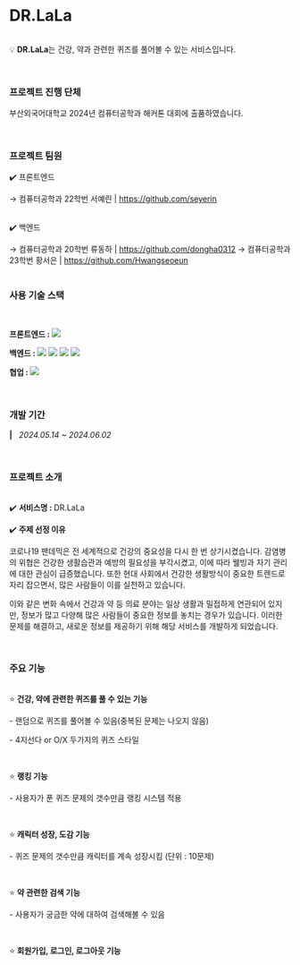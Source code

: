<div>
    <h1>DR.LaLa</h1>
    <h6></h6>
    <div>
        <p>💡 <b>DR.LaLa</b>는 건강, 약과 관련한 퀴즈를 풀어볼 수 있는 서비스입니다.</p>
    </div>
    <br>
    <div>
        <h3>프로젝트 진행 단체</h3>
        <p>부산외국어대학교 2024년 컴퓨터공학과 해커톤 대회에 출품하였습니다.</p>
    </div>
    <br>
    <div>
        <h3>프로젝트 팀원</h3>
        <p>✔️ 프론트엔드</p>
        → 컴퓨터공학과 22학번 서예린 | <a href="https://github.com/seyerin">https://github.com/seyerin</a>
        <br>
        <br>
        <p>✔️ 백엔드</p>
        → 컴퓨터공학과 20학번 류동하 | <a href="https://github.com/dongha0312">https://github.com/dongha0312</a>
        → 컴퓨터공학과 23학번 황서은 | <a href="https://github.com/Hwangseoeun">https://github.com/Hwangseoeun</a>
    </div>
    <br>
    <div>
        <h3>사용 기술 스택</h3><br>
        <p>
            <b>프론트엔드 : </b>
            <img src="https://img.shields.io/badge/React-FFDE44?style=for-the-badge&logo=React&logoColor=white" />
            <img src="https://img.shields.io/badge/styled--components-FF4C4C?style=for-the-badge&logo=styled-components&logoColor=white" alt=""/>
        </p>
        <p>
            <b>백엔드 : </b>
            <img src="https://img.shields.io/badge/Java-ED8B00?style=for-the-badge&logo=java&logoColor=white">
            <img src="https://img.shields.io/badge/SpringBoot-6DB33F?style=for-the-badge&logo=SpringBoot&logoColor=white">
            <img src="https://img.shields.io/badge/MySQL-4479A1?style=for-the-badge&logo=MySQL&logoColor=white">
            <img src="https://img.shields.io/badge/JPA(Hibernate)-59666C?style=for-the-badge&logo=hibernate&logoColor=white">
        </p>
        <p>
            <b>협업 : </b>
            <img src="https://img.shields.io/badge/notion-000000?style=for-the-badge&logo=notion&logoColor=white">
        </p>
    </div>
    <br>
    <div>
        <h3>개발 기간</h3>
        <p><b>|</b>&nbsp;&nbsp;&nbsp;<i>2024.05.14 ~ 2024.06.02</i></p>
    </div>
    <br>
    <div>
        <h3>프로젝트 소개</h3>
        <h6></h6>
        <div>
            <p>✔️ <b>서비스명 : </b>DR.LaLa</p>
        </div>
        <div>
            <p>✔️ <b>주제 선정 이유</b></p>
            <p>코로나19 팬데믹은 전 세계적으로 건강의 중요성을 다시 한 번 상기시켰습니다. 감염병의 위협은 건강한 생활습관과 예방의 필요성을 부각시켰고, 이에 따라 웰빙과 자기 관리에 대한 관심이 급증했습니다. 또한 현대 사회에서 건강한 생활방식이 중요한 트렌드로 자리 잡으면서, 많은 사람들이 이를 실천하고 있습니다.</p>
            <p>이와 같은 변화 속에서 건강과 약 등 의료 분야는 일상 생활과 밀접하게 연관되어 있지만, 정보가 많고 다양해 많은 사람들이 중요한 정보를 놓치는 경우가 있습니다. 이러한 문제를 해결하고, 새로운 정보를 제공하기 위해 해당 서비스를 개발하게 되었습니다.</p>
        </div>
    </div>
    <br>
    <div>
        <h3>주요 기능</h3>
        <h6></h6>
        <div>
            <p>⭐️ <b>건강, 약에 관련한 퀴즈를 풀 수 있는 기능</b></p>
            <p>- 랜덤으로 퀴즈를 풀어볼 수 있음(중복된 문제는 나오지 않음)</p>
            <p>- 4지선다 or O/X 두가지의 퀴즈 스타일</p>
        </div>
        <br>
        <div>
            <p>⭐️ <b>랭킹 기능</b></p>
            <p>- 사용자가 푼 퀴즈 문제의 갯수만큼 랭킹 시스템 적용</p>
        </div>
        <br>
        <div>
            <p>⭐️ <b>캐릭터 성장, 도감 기능</b></p>
            <p>- 퀴즈 문제의 갯수만큼 캐릭터를 계속 성장시킴 (단위 : 10문제)</p>
        </div>
        <br>
        <div>
            <p>⭐️ <b>약 관련한 검색 기능</b></p>
            <p>- 사용자가 궁금한 약에 대하여 검색해볼 수 있음</p>
        </div>
        <br>
        <div>
            <p>⭐️ <b>회원가입, 로그인, 로그아웃 기능</b></p>
        </div>        
    </div>
</div>
